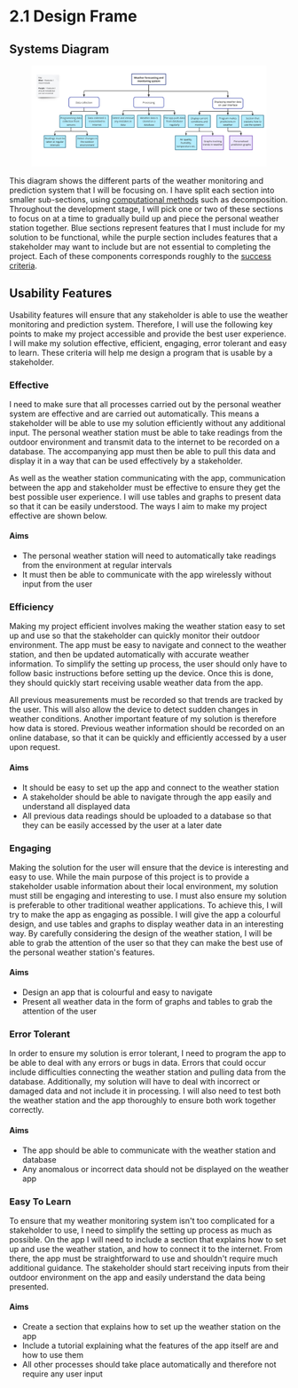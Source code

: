 # 2.1 Design Frame

## Systems Diagram

<figure><img src="../.gitbook/assets/Screenshot 2023-10-20 at 10.06.41.png" alt=""><figcaption></figcaption></figure>

This diagram shows the different parts of the weather monitoring and prediction system that I will be focusing on. I have split each section into smaller sub-sections, using [computational methods](../analysis/1.4b-computational-methods.md) such as decomposition. Throughout the development stage, I will pick one or two of these sections to focus on at a time to gradually build up and piece the personal weather station together. Blue sections represent features that I must include for my solution to be functional, while the purple section includes features that a stakeholder may want to include but are not essential to completing the project. Each of these components corresponds roughly to the [success criteria](../analysis/1.5-success-criteria.md).

## Usability Features

Usability features will ensure that any stakeholder is able to use the weather monitoring and prediction system. Therefore, I will use the following key points to make my project accessible and provide the best user experience. I will make my solution effective, efficient, engaging, error tolerant and easy to learn. These criteria will help me design a program that is usable by a stakeholder.

### Effective

I need to make sure that all processes carried out by the personal weather system are effective and are carried out automatically. This means a stakeholder will be able to use my solution efficiently without any additional input. The personal weather station must be able to take readings from the outdoor environment and transmit data to the internet to be recorded on a database. The accompanying app must then be able to pull this data and display it in a way that can be used effectively by a stakeholder.

As well as the weather station communicating with the app, communication between the app and stakeholder must be effective to ensure they get the best possible user experience. I will use tables and graphs to present data so that it can be easily understood. The ways I aim to make my project effective are shown below.

#### Aims

* The personal weather station will need to automatically take readings from the environment at regular intervals&#x20;
* It must then be able to communicate with the app wirelessly without input from the user

### Efficiency

Making my project efficient involves making the weather station easy to set up and use so that the stakeholder can quickly monitor their outdoor environment. The app must be easy to navigate and connect to the weather station, and then be updated automatically with accurate weather information. To simplify the setting up process, the user should only have to follow basic instructions before setting up the device. Once this is done, they should quickly start receiving usable weather data from the app.

All previous measurements must be recorded so that trends are tracked by the user. This will also allow the device to detect sudden changes in weather conditions. Another important feature of my solution is therefore how data is stored. Previous weather information should be recorded on an online database, so that it can be quickly and efficiently accessed by a user upon request.

#### Aims

* It should be easy to set up the app and connect to the weather station
* A stakeholder should be able to navigate through the app easily and understand all displayed data
* All previous data readings should be uploaded to a database so that they can be easily accessed by the user at a later date

### Engaging

Making the solution for the user will ensure that the device is interesting and easy to use. While the main purpose of this project is to provide a stakeholder usable information about their local environment, my solution must still be engaging and interesting to use. I must also ensure my solution is preferable to other traditional weather applications. To achieve this, I will try to make the app as engaging as possible. I will give the app a colourful design, and use tables and graphs to display weather data in an interesting way. By carefully considering the design of the weather station, I will be able to grab the attention of the user so that they can make the best use of the personal weather station's features.

#### Aims

* Design an app that is colourful and easy to navigate
* Present all weather data in the form of graphs and tables to grab the attention of the user

### Error Tolerant

In order to ensure my solution is error tolerant, I need to program the app to be able to deal with any errors or bugs in data. Errors that could occur include difficulties connecting the weather station and pulling data from the database. Additionally, my solution will have to deal with incorrect or damaged data and not include it in processing. I will also need to test both the weather station and the app thoroughly to ensure both work together correctly.

#### Aims

* The app should be able to communicate with the weather station and database
* Any anomalous or incorrect data should not be displayed on the weather app&#x20;

### Easy To Learn

To ensure that my weather monitoring system isn't too complicated for a stakeholder to use, I need to simplify the setting up process as much as possible. On the app I will need to include a section that explains how to set up and use the weather station, and how to connect it to the internet. From there, the app must be straightforward to use and shouldn't require much additional guidance. The stakeholder should start receiving inputs from their outdoor environment on the app and easily understand the data being presented.

#### Aims

* Create a section that explains how to set up the weather station on the app
* Include a tutorial explaining what the features of the app itself are and how to use them
* All other processes should take place automatically and therefore not require any user input

